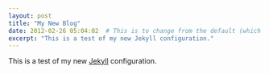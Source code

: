 ```yaml
---
layout: post
title: "My New Blog"
date: 2012-02-26 05:04:02  # This is to change from the default (which is derived from the file name) - mostly used to add a time to the post (FYI: The time zone associated with these dates is UTC -08:00; ie. EST - 3 hours; so without a time it defaults to midnight, which is 3:00 am in EST)
excerpt: "This is a test of my new Jekyll configuration."
---
```

This is a test of my new [Jekyll](https://github.com/mojombo/jekyll) configuration.
